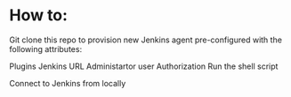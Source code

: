 # How to:
Git clone this repo to provision new Jenkins agent pre-configured with the following attributes:

Plugins
Jenkins URL
Administartor user
Authorization
Run the shell script

Connect to Jenkins from locally
